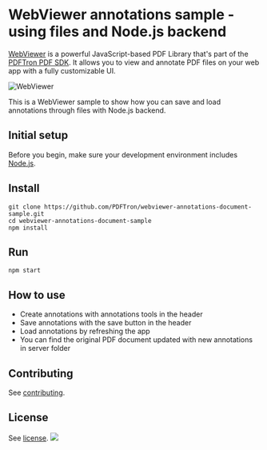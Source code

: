 # WebViewer annotations sample - using files and Node.js backend

[WebViewer](https://www.pdftron.com/webviewer) is a powerful JavaScript-based PDF Library that's part of the [PDFTron PDF SDK](https://www.pdftron.com). It allows you to view and annotate PDF files on your web app with a fully customizable UI.

![WebViewer](https://www.pdftron.com/downloads/pl/webviewer-ui.png)

This is a WebViewer sample to show how you can save and load annotations through files with Node.js backend.

## Initial setup

Before you begin, make sure your development environment includes [Node.js](https://nodejs.org/en/).

## Install

```
git clone https://github.com/PDFTron/webviewer-annotations-document-sample.git
cd webviewer-annotations-document-sample
npm install
```

## Run

```
npm start
```

## How to use

- Create annotations with annotations tools in the header
- Save annotations with the save button in the header
- Load annotations by refreshing the app
- You can find the original PDF document updated with new annotations in server folder

## Contributing

See [contributing](./CONTRIBUTING.md).

## License

See [license](./LICENSE).
![](https://onepixel.pdftron.com/webviewer-annotations-document-sample)

